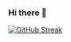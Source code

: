 ### Hi there 👋

<!--
**Keisynascimento/Keisynascimento** is a ✨ _special_ ✨ repository because its `README.md` (this file) appears on your GitHub profile.
-->

[![GitHub Streak](https://streak-stats.demolab.com/?user=Keisynascimento&theme=violet-dark)](https://git.io/streak-stats)
